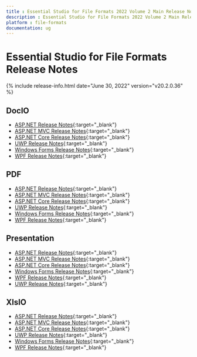 ```yaml
---
title : Essential Studio for File Formats 2022 Volume 2 Main Release Notes  
description : Essential Studio for File Formats 2022 Volume 2 Main Release Notes  
platform : file-formats
documentation: ug
---
```


# Essential Studio for File Formats  Release Notes  

{% include release-info.html date="June 30, 2022" version="v20.2.0.36" %} 

## DocIO

* [ASP.NET Release Notes](/aspnet/release-notes/v20.2.0.36#docio){:target="_blank"}
* [ASP.NET MVC Release Notes](/aspnetmvc/release-notes/v20.2.0.36#docio){:target="_blank"}
* [ASP.NET Core Release Notes](/aspnet-core/release-notes/v20.2.0.36#docio){:target="_blank"}
* [UWP Release Notes](/uwp/release-notes/v20.2.0.36#docio){:target="_blank"}
* [Windows Forms Release Notes](/windowsforms/release-notes/v20.2.0.36#docio){:target="_blank"}
* [WPF Release Notes](/wpf/release-notes/v20.2.0.36#docio){:target="_blank"}


## PDF

* [ASP.NET Release Notes](/aspnet/release-notes/v20.2.0.36#pdf){:target="_blank"}
* [ASP.NET MVC Release Notes](/aspnetmvc/release-notes/v20.2.0.36#pdf){:target="_blank"}
* [ASP.NET Core Release Notes](/aspnet-core/release-notes/v20.2.0.36#pdf){:target="_blank"}
* [UWP Release Notes](/uwp/release-notes/v20.2.0.36#pdf){:target="_blank"}
* [Windows Forms Release Notes](/windowsforms/release-notes/v20.2.0.36#pdf){:target="_blank"}
* [WPF Release Notes](/wpf/release-notes/v20.2.0.36#pdf){:target="_blank"}


## Presentation

* [ASP.NET Release Notes](/aspnet/release-notes/v20.2.0.36#presentation){:target="_blank"}
* [ASP.NET MVC Release Notes](/aspnetmvc/release-notes/v20.2.0.36#presentation){:target="_blank"}
* [ASP.NET Core Release Notes](/aspnet-core/release-notes/v20.2.0.36#presentation){:target="_blank"}
* [Windows Forms Release Notes](/windowsforms/release-notes/v20.2.0.36#presentation){:target="_blank"}
* [WPF Release Notes](/wpf/release-notes/v20.2.0.36#presentation){:target="_blank"}
* [UWP Release Notes](/uwp/release-notes/v20.2.0.36#presentation){:target="_blank"}


## XlsIO

* [ASP.NET Release Notes](/aspnet/release-notes/v20.2.0.36#xlsio){:target="_blank"}
* [ASP.NET MVC Release Notes](/aspnetmvc/release-notes/v20.2.0.36#xlsio){:target="_blank"}
* [ASP.NET Core Release Notes](/aspnet-core/release-notes/v20.2.0.36#xlsio){:target="_blank"}
* [UWP Release Notes](/uwp/release-notes/v20.2.0.36#xlsio){:target="_blank"}
* [Windows Forms Release Notes](/windowsforms/release-notes/v20.2.0.36#xlsio){:target="_blank"}
* [WPF Release Notes](/wpf/release-notes/v20.2.0.36#xlsio){:target="_blank"}
